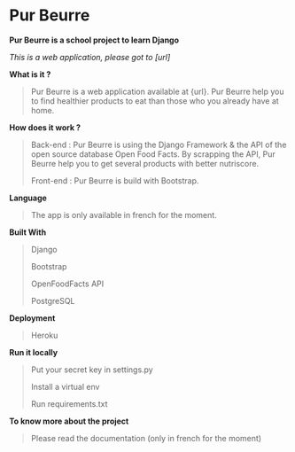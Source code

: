 # Pur Beurre

**Pur Beurre is a school project to learn Django**

*This is a web application, please got to [url]*

**What is it ?**
>Pur Beurre is a web application available at {url}. Pur Beurre help you to find healthier products to eat than those who you already have at home. 

**How does it work ?**
> Back-end : Pur Beurre is using the Django Framework & the API of the open source database Open Food Facts. By scrapping the API, Pur Beurre help you to get several products with better nutriscore. 
>
> Front-end : Pur Beurre is build with Bootstrap.

**Language**
>The app is only available in french for the moment.

**Built With**
>Django
>
>Bootstrap
>
>OpenFoodFacts API
>
>PostgreSQL

**Deployment**
>Heroku

**Run it locally**
> Put your secret key in settings.py
>
> Install a virtual env
>
> Run requirements.txt

**To know more about the project**
> Please read the documentation (only in french for the moment)